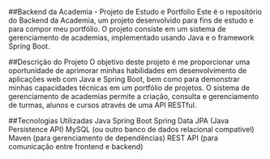 ##Backend da Academia - Projeto de Estudo e Portfolio
Este é o repositório do Backend da Academia, um projeto desenvolvido para fins de estudo e para compor meu portfólio. O projeto consiste em um sistema de gerenciamento de academias, implementado usando Java e o framework Spring Boot.

##Descrição do Projeto
O objetivo deste projeto é me proporcionar uma oportunidade de aprimorar minhas habilidades em desenvolvimento de aplicações web com Java e Spring Boot, bem como para demonstrar minhas capacidades técnicas em um portfólio de projetos. O sistema de gerenciamento de academias permite a criação, consulta e gerenciamento de turmas, alunos e cursos através de uma API RESTful.

##Tecnologias Utilizadas
Java
Spring Boot
Spring Data JPA (Java Persistence API)
MySQL (ou outro banco de dados relacional compatível)
Maven (para gerenciamento de dependências)
REST API (para comunicação entre frontend e backend)
